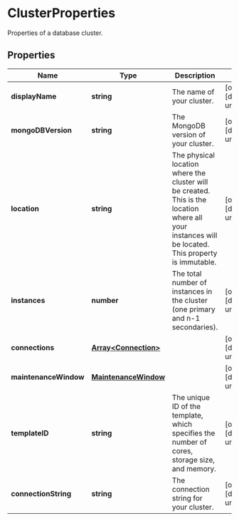 # ClusterProperties

Properties of a database cluster.
## Properties
| Name | Type | Description | Notes |
| ------------ | ------------- | ------------- | ------------- |
| **displayName** | **string** | The name of your cluster. | [optional] [default to undefined] |
| **mongoDBVersion** | **string** | The MongoDB version of your cluster. | [optional] [default to undefined] |
| **location** | **string** | The physical location where the cluster will be created. This is the location where all your instances will be located. This property is immutable.  | [optional] [default to undefined] |
| **instances** | **number** | The total number of instances in the cluster (one primary and n-1 secondaries).  | [optional] [default to undefined] |
| **connections** | [**Array&lt;Connection&gt;**](Connection.md) |  | [optional] [default to undefined] |
| **maintenanceWindow** | [**MaintenanceWindow**](MaintenanceWindow.md) |  | [optional] [default to undefined] |
| **templateID** | **string** | The unique ID of the template, which specifies the number of cores, storage size, and memory.  | [optional] [default to undefined] |
| **connectionString** | **string** | The connection string for your cluster. | [optional] [default to undefined] |


